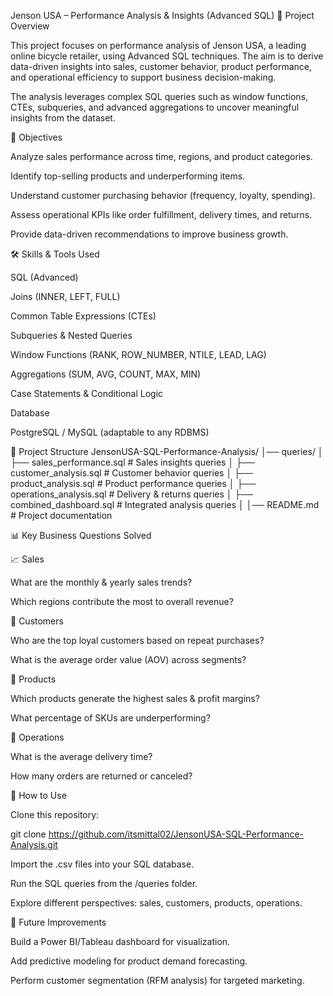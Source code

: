 Jenson USA – Performance Analysis & Insights (Advanced SQL)
📌 Project Overview

This project focuses on performance analysis of Jenson USA, a leading online bicycle retailer, using Advanced SQL techniques. 
The aim is to derive data-driven insights into sales, customer behavior, product performance, and operational efficiency to support business decision-making.

The analysis leverages complex SQL queries such as window functions, CTEs, subqueries, and advanced aggregations to uncover meaningful insights from the dataset.

🎯 Objectives

Analyze sales performance across time, regions, and product categories.

Identify top-selling products and underperforming items.

Understand customer purchasing behavior (frequency, loyalty, spending).

Assess operational KPIs like order fulfillment, delivery times, and returns.

Provide data-driven recommendations to improve business growth.

🛠️ Skills & Tools Used

SQL (Advanced)

Joins (INNER, LEFT, FULL)

Common Table Expressions (CTEs)

Subqueries & Nested Queries

Window Functions (RANK, ROW_NUMBER, NTILE, LEAD, LAG)

Aggregations (SUM, AVG, COUNT, MAX, MIN)

Case Statements & Conditional Logic

Database

PostgreSQL / MySQL (adaptable to any RDBMS)

📂 Project Structure
JensonUSA-SQL-Performance-Analysis/
│── queries/
│   ├── sales_performance.sql     # Sales insights queries
│   ├── customer_analysis.sql     # Customer behavior queries
│   ├── product_analysis.sql      # Product performance queries
│   ├── operations_analysis.sql   # Delivery & returns queries
│   ├── combined_dashboard.sql    # Integrated analysis queries
│
│── README.md                # Project documentation

📊 Key Business Questions Solved

📈 Sales

What are the monthly & yearly sales trends?

Which regions contribute the most to overall revenue?

👥 Customers

Who are the top loyal customers based on repeat purchases?

What is the average order value (AOV) across segments?

🚴 Products

Which products generate the highest sales & profit margins?

What percentage of SKUs are underperforming?

🚚 Operations

What is the average delivery time?

How many orders are returned or canceled?

 🚀 How to Use

Clone this repository:

git clone https://github.com/itsmittal02/JensonUSA-SQL-Performance-Analysis.git


Import the .csv files into your SQL database.

Run the SQL queries from the /queries folder.

Explore different perspectives: sales, customers, products, operations.

📌 Future Improvements

Build a Power BI/Tableau dashboard for visualization.

Add predictive modeling for product demand forecasting.

Perform customer segmentation (RFM analysis) for targeted marketing.

 
